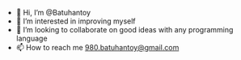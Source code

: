 - 👋 Hi, I’m @Batuhantoy
- 👀 I’m interested in improving myself
- 💞️ I’m looking to collaborate on good ideas with any programming language
- 📫 How to reach me 980.batuhantoy@gmail.com

<!---
Batuhantoy/Batuhantoy is a ✨ special ✨ repository because its `README.md` (this file) appears on your GitHub profile.
You can click the Preview link to take a look at your changes.
--->
